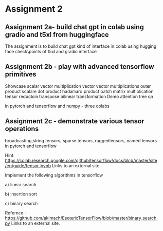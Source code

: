 # Assignment 2

## Assignment 2a- build chat gpt in colab using gradio and t5xl from huggingface
The assignment is to build chat gpt kind of interface in colab using hugging face check\points of t5xl and gradio interface

## Assignment 2b - play with advanced tensorflow primitives
Showcase 
scalar vector multiplication
vector vector multiplications 
outer product
scalare dot product
hadamard product
batch matrix multiplication
tensor reductoin
transpose
bilinear transformation
Demo
attention
tree qn

in pytorch and tensorflow and numpy - three colabs

## Assignment 2c - demonstrate various tensor operations
broadcasting,string tensors, sparse tensors, raggedtensors,  named tensors in pytorch and tensorflow

Hint: https://colab.research.google.com/github/tensorflow/docs/blob/master/site/en/guide/tensor.ipynb Links to an external site.

Implement the following algorithms in tensorflow
 
a) linear search

b) insertion sort

c) binary search

Refernce : https://github.com/akimach/EsotericTensorFlow/blob/master/binary_search.py Links to an external site.

